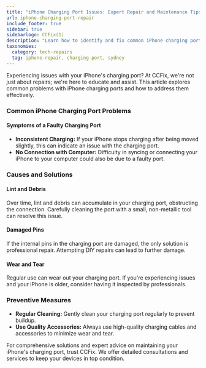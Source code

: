 ```yaml
---
title: "iPhone Charging Port Issues: Expert Repair and Maintenance Tips"
url: iphone-charging-port-repair
include_footer: true
sidebar: true
sidebarlogo: CCFix(1)
description: "Learn how to identify and fix common iPhone charging port issues with CCFix's expert advice and professional repair services in Sydney."
taxonomies:
  category: tech-repairs
  tag: iphone-repair, charging-port, sydney
---
```



Experiencing issues with your iPhone's charging port? At CCFix, we're not just about repairs; we're here to educate and assist. This article explores common problems with iPhone charging ports and how to address them effectively.

### Common iPhone Charging Port Problems

#### Symptoms of a Faulty Charging Port

- **Inconsistent Charging:** If your iPhone stops charging after being moved slightly, this can indicate an issue with the charging port.
- **No Connection with Computer:** Difficulty in syncing or connecting your iPhone to your computer could also be due to a faulty port.

### Causes and Solutions

#### Lint and Debris

Over time, lint and debris can accumulate in your charging port, obstructing the connection. Carefully cleaning the port with a small, non-metallic tool can resolve this issue.

#### Damaged Pins

If the internal pins in the charging port are damaged, the only solution is professional repair. Attempting DIY repairs can lead to further damage.

#### Wear and Tear

Regular use can wear out your charging port. If you're experiencing issues and your iPhone is older, consider having it inspected by professionals.

### Preventive Measures

- **Regular Cleaning:** Gently clean your charging port regularly to prevent buildup.
- **Use Quality Accessories:** Always use high-quality charging cables and accessories to minimize wear and tear.

For comprehensive solutions and expert advice on maintaining your iPhone's charging port, trust CCFix. We offer detailed consultations and services to keep your devices in top condition.

